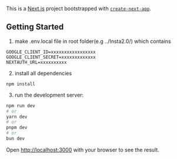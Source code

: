 This is a [Next.js](https://nextjs.org/) project bootstrapped with [`create-next-app`](https://github.com/vercel/next.js/tree/canary/packages/create-next-app).

## Getting Started
1) make .env.local file in root folder(e.g ../Insta2.0/) which contains
```
GOOGLE_CLIENT_ID=xxxxxxxxxxxxxxxxx
GOOGLE_CLIENT_SECRET=xxxxxxxxxxxxx
NEXTAUTH_URL=xxxxxxxxxx
```
2) install all dependencies
```
npm install
```
3) run the development server:

```bash
npm run dev
# or
yarn dev
# or
pnpm dev
# or
bun dev
```

Open [http://localhost:3000](http://localhost:3000) with your browser to see the result.

